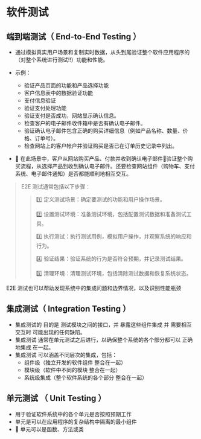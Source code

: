 # 软件测试
##  端到端测试（ End-to-End Testing ）
- 通过模拟真实用户场景和复制实时数据，从头到尾验证整个软件应用程序的（对整个系统进行测试‼️）功能和性能。
- 示例：
  - 验证产品页面的功能和产品选择功能
  - 客户信息表中的数据验证功能
  - 支付信息验证
  - 验证支付处理功能
  - 验证支付是否成功，网站显示确认信息。
  - 检查客户的电子邮件收件箱中是否有确认电子邮件。
  - 验证确认电子邮件包含正确的购买详细信息（例如产品名称、数量、价格、订单号）。
  - 检查网站上的客户帐户并验证购买是否已在订单历史记录中列出。
       
- :small_red_triangle: 在此场景中，客户从网站购买产品、付款并收到确认电子邮件📧验证整个购买流程，从选择产品到收到确认电子邮件。还要检查网站组件（购物车、支付系统、电子邮件通知）是否都能顺利地相互交互。
> E2E 测试通常包括以下步骤：
>> 1️⃣ 定义测试场景：确定要测试的功能和用户操作场景。
>> 
>> 2️⃣ 设置测试环境：准备测试环境，包括配置测试数据和准备测试工具。
>> 
>> 3️⃣ 执行测试：执行测试用例，模拟用户操作，并观察系统的响应和行为。
>> 
>> 4️⃣ 验证结果：验证系统的行为是否符合预期，并记录测试结果。
>> 
>> 5️⃣ 清理环境：清理测试环境，包括清除测试数据和恢复系统状态。

E2E 测试也可以帮助发现系统中的集成问题和边界情况，以及识别性能瓶颈

## 集成测试（ Integration Testing ）
- 集成测试的 目的是 测试模块之间的接口，并 暴露这些组件集成 并 需要相互交互时 可能出现的任何缺陷。
- 集成测试 通常在单元测试之后进行，以确保整个系统的各个部分都可以 正确地集成 在一起。
- 集成测试 可以涵盖不同层次的集成，包括：
  - 组件级（独立开发的软件组件 整合在一起）
  - 模块级（软件中不同的模块 整合在一起）
  - 系统级集成（整个软件系统的各个部分 整合在一起）

## 单元测试 （ Unit Testing ）
- 用于验证软件系统中的各个单元是否按照预期工作
- 单元是可以在应用程序的复杂结构中隔离的最小组件
- :small_orange_diamond: 单元可以是函数、方法或类


